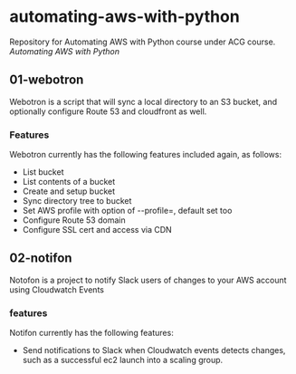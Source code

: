# automating-aws-with-python

Repository for Automating AWS with Python course under ACG course.
*Automating AWS with Python*

## 01-webotron

Webotron is a script that will sync a local directory to an S3 bucket,
and optionally configure Route 53 and cloudfront as well.

### Features

Webotron currently has the following features included again, as follows:

- List bucket
- List contents of a bucket
- Create and setup bucket
- Sync directory tree to bucket
- Set AWS profile with option of --profile=<profileName>, default set too
- Configure Route 53 domain
- Configure SSL cert and access via CDN

## 02-notifon

Notofon is a project to notify Slack users of changes to your AWS account
using Cloudwatch Events

### features

Notifon currently has the following features:
- Send notifications to Slack when Cloudwatch events detects changes,
  such as a successful ec2 launch into a scaling group.

